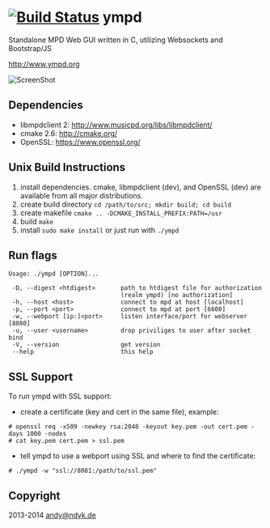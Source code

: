 [![Build Status](https://travis-ci.org/notandy/ympd.svg)](https://travis-ci.org/notandy/ympd)
ympd
====

Standalone MPD Web GUI written in C, utilizing Websockets and Bootstrap/JS

http://www.ympd.org

![ScreenShot](http://www.ympd.org/assets/ympd_github.png)

## Dependencies

-   libmpdclient 2: http://www.musicpd.org/libs/libmpdclient/
-   cmake 2.6: http://cmake.org/
-   OpenSSL: https://www.openssl.org/

## Unix Build Instructions

1. install dependencies. cmake, libmpdclient (dev), and OpenSSL (dev) are available from all major distributions.
2. create build directory `cd /path/to/src; mkdir build; cd build`
3. create makefile `cmake .. -DCMAKE_INSTALL_PREFIX:PATH=/usr`
4. build `make`
5. install `sudo make install` or just run with `./ympd`

## Run flags

```
Usage: ./ympd [OPTION]...

 -D, --digest <htdigest>       path to htdigest file for authorization
                               (realm ympd) [no authorization]
 -h, --host <host>             connect to mpd at host [localhost]
 -p, --port <port>             connect to mpd at port [6600]
 -w, --webport [ip:]<port>     listen interface/port for webserver [8080]
 -u, --user <username>         drop priviliges to user after socket bind
 -V, --version                 get version
 --help                        this help
```

## SSL Support

To run ympd with SSL support:

-   create a certificate (key and cert in the same file), example:

```
# openssl req -x509 -newkey rsa:2048 -keyout key.pem -out cert.pem -days 1000 -nodes
# cat key.pem cert.pem > ssl.pem
```

-   tell ympd to use a webport using SSL and where to find the certificate:

```
# ./ympd -w "ssl://8081:/path/to/ssl.pem"
```

## Copyright

2013-2014 <andy@ndyk.de>
